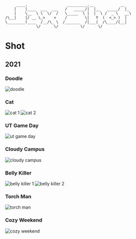```
     ____.                  _________.__            __   
    |    |____  ___  ___   /   _____/|  |__   _____/  |_ 
    |    \__  \ \  \/  /   \_____  \ |  |  \ /  _ \   __\
/\__|    |/ __ \_>    <    /        \|   Y  (  <_> )  |  
\________(____  /__/\_ \  /_______  /|___|  /\____/|__|  
              \/      \/          \/      \/             
```

# Shot

## 2021

### Doodle
<!-- Sep 4, 2021 -->
![doodle](https://user-images.githubusercontent.com/79226045/132113929-7f8e5938-11a5-4a8d-ab2f-884a33b2956a.jpg)

### Cat
<!-- Sep 3, 2021 -->
![cat 1](https://user-images.githubusercontent.com/79226045/132050198-3607d0fc-90ab-42ae-b074-dc1853a164aa.jpg)
![cat 2](https://user-images.githubusercontent.com/79226045/132050243-6a9370e3-effd-4a4d-acf3-fc4fa17d06c4.jpg)

### UT Game Day
<!-- Sep 2, 2021, 19:56 -->
![ut game day](https://user-images.githubusercontent.com/79226045/131941380-72d9f55f-347e-49c3-b242-e046adf3473b.JPG)

### Cloudy Campus
<!-- Sep 1, 2021, 08:46 -->
![cloudy campus](https://user-images.githubusercontent.com/79226045/131941501-589fbdb3-13ad-4392-a1c4-92b1213b5121.JPG)

### Belly Killer
<!-- Aug 26, 2021 -->
![belly killer 1](https://user-images.githubusercontent.com/79226045/132050398-a1eddfc2-bc65-4cdd-a629-bd388fa5a056.jpg)
![belly killer 2](https://user-images.githubusercontent.com/79226045/132050418-25998186-7898-4ad1-86b5-03951104253a.jpg)

### Torch Man
<!-- Aug 11, 2021, 22:24 -->
![torch man](https://user-images.githubusercontent.com/79226045/131941516-01a0de87-db14-45fc-9d23-430af50f5add.jpg)

### Cozy Weekend
<!-- Aug 7, 2021, 16:26 -->
![cozy weekend](https://user-images.githubusercontent.com/79226045/131941524-ea709f84-8fa3-40e4-8722-a2dfe9fd44ea.jpg)
